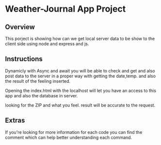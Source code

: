 # Weather-Journal App Project

## Overview

This porject is showing how can we get local server data to be show to the client side using node and express and js.

## Instructions

Dynamicly with Async and await you will be able to check and get and also post data to the server in a proper way with getting the date,temp. and also the result of the feeling inserted.

Opening the index.html with the localhost will let you have an access to this app and also the database in server.

looking for the ZIP and what you feel.
result will be accurate to the request.

## Extras

If you're looking for more information for each code you can find the comment which can help better understanding each command.
